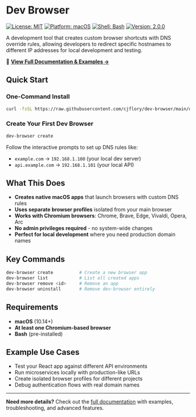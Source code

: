 # Dev Browser

[![License: MIT](https://img.shields.io/badge/License-MIT-yellow.svg)](https://opensource.org/licenses/MIT)
[![Platform: macOS](https://img.shields.io/badge/Platform-macOS-blue.svg)](https://www.apple.com/macos/)
[![Shell: Bash](https://img.shields.io/badge/Shell-Bash-green.svg)](https://www.gnu.org/software/bash/)
[![Version: 2.0.0](https://img.shields.io/badge/Version-2.0.0-red.svg)](https://github.com/cjflory/dev-browser)

A development tool that creates custom browser shortcuts with DNS override rules, allowing developers to redirect specific hostnames to different IP addresses for local development and testing.

📖 **[View Full Documentation & Examples →](https://cjflory.github.io/dev-browser/)**

## Quick Start

### One-Command Install
```bash
curl -fsSL https://raw.githubusercontent.com/cjflory/dev-browser/main/dev-browser | bash -s install
```

### Create Your First Dev Browser
```bash
dev-browser create
```

Follow the interactive prompts to set up DNS rules like:
- `example.com` → `192.168.1.100` (your local dev server)
- `api.example.com` → `192.168.1.101` (your local API)

## What This Does

- **Creates native macOS apps** that launch browsers with custom DNS rules
- **Uses separate browser profiles** isolated from your main browser
- **Works with Chromium browsers**: Chrome, Brave, Edge, Vivaldi, Opera, Arc
- **No admin privileges required** - no system-wide changes
- **Perfect for local development** where you need production domain names

## Key Commands

```bash
dev-browser create          # Create a new browser app
dev-browser list            # List all created apps  
dev-browser remove <id>     # Remove an app
dev-browser uninstall       # Remove dev-browser entirely
```

## Requirements

- **macOS** (10.14+)
- **At least one Chromium-based browser**
- **Bash** (pre-installed)

## Example Use Cases

- Test your React app against different API environments
- Run microservices locally with production-like URLs
- Create isolated browser profiles for different projects
- Debug authentication flows with real domain names

---

**Need more details?** Check out the [full documentation](https://cjflory.github.io/dev-browser/) with examples, troubleshooting, and advanced features.
